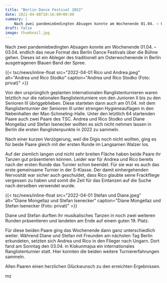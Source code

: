 ```yaml
---
title: "Berlin Dance Festival 2022"
date: 2022-04-08T10:16:00+00:00
summary: |
    Nach zwei pandemiebedingten Absagen konnte am Wochenende 01.04. – 03.04. endlich das neue Format des Berlin Dance Festivals über die Bühne gehen.
draft: false
image: thumbnail.jpg
---
```


Nach zwei pandemiebedingten Absagen konnte am Wochenende 01.04. – 03.04. endlich das neue Format des Berlin Dance Festivals über die Bühne gehen. Dieses ist ein Ableger des traditionell am Osterwochenende in Berlin ausgetragenen Blauen Band der Spree.

{{< tsc/news/inline-float src="2022-04-01 Rico und Andrea.jpeg" alt="Andrea und Rico Stodko" caption="Andrea und Rico Stodko (Foto: privat)" >}}

Von den ursprünglich geplanten internationalen Ranglistenturnieren waren letztlich nur die nationalen Ranglistenturniere von den Junioren II bis zu den Senioren III übriggeblieben. Diese starteten dann auch am 01.04. mit dem Ranglistenturnier der Senioren III unter strengen Hygieneauflagen in den Nebenhallen der Max-Schmeling-Halle. Unter den letztlich 64 startenden Paare auch zwei Paare des TSC. Andrea und Rico Stodko und Diane Mongellaz und Stefan Isenecker wollten es sich nicht nehmen lassen in Berlin die ersten Ranglistenpunkte in 2022 zu sammeln.

Nach einer kurzen Verzögerung, weil die Digis noch nicht wollten, ging es für beide Paare gleich mit der ersten Runde im Langsamen Walzer los.

Auf der ziemlich langen und nicht sehr breiten Fläche haben beide Paare ihr Tanzen gut präsentieren können. Leider war für Andrea und Rico bereits nach der ersten Runde das Turnier schon beendet. Für sie war es auch das erste gemeinsame Turnier in der S-Klasse. Der damit einhergehenden Nervosität war sicher auch geschuldet, dass Rico glaubte seine Frackfliege vergessen zu haben und somit die Zeit für das Eintanzen auf die Suche nach derselben verwendet wurde.

{{< tsc/news/inline-float src="2022-04-01 Stefan und Diane.jpeg" alt="Diane Mongellaz und Stefan Isenecker" caption="Diane Mongellaz und Stefan Isenecker (Foto: privat)" >}}

Diane und Stefan durften ihr musikalisches Tanzen in noch zwei weiteren Runden präsentieren und landeten am Ende auf einem guten 19. Platz.

Für diese beiden Paare ging das Wochenende dann ganz unterschiedlich weiter. Während Diane und Stefan mit Freunden am nächsten Tag Berlin erkundeten, setzten sich Andrea und Rico in den Flieger nach Ungarn. Dort fand am Sonntag den 03.04. in Kiskunmajsa ein internationales Ranglistenturnier statt. Hier konnten die beiden weitere Turniererfahrungen sammeln.

Allen Paaren einen herzlichen Glückwunsch zu den erreichten Ergebnissen.

mz


